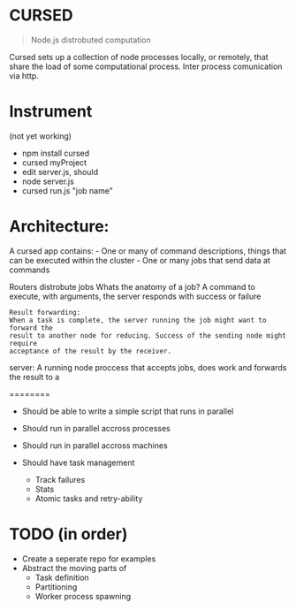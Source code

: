CURSED
======

> Node.js distrobuted computation

Cursed sets up a collection of node processes locally, or remotely, that share the load
of some computational process. Inter process comunication via http.

Instrument
==========
(not yet working)
- npm install cursed
- cursed myProject
- edit server.js, should 
- node server.js
- cursed run.js "job name"


Architecture:
=============
A cursed app contains:
    - One or many of command descriptions, things that can be executed within the cluster
    - One or many jobs that send data at commands

Routers distrobute jobs
    Whats the anatomy of a job?
    A command to execute, with arguments,
    the server responds with success or failure

    Result forwarding:
    When a task is complete, the server running the job might want to forward the
    result to another node for reducing. Success of the sending node might require
    acceptance of the result by the receiver.

server: A running node proccess that accepts jobs, does work and forwards the result
to a 



========

- Should be able to write a simple script that runs in parallel
-   Should run in parallel accross processes
-   Should run in parallel accross machines

- Should have task management
    - Track failures
    - Stats 
    - Atomic tasks and retry-ability

TODO (in order)
==============
- Create a seperate repo for examples
- Abstract the moving parts of
    - Task definition
    - Partitioning
    - Worker process spawning

